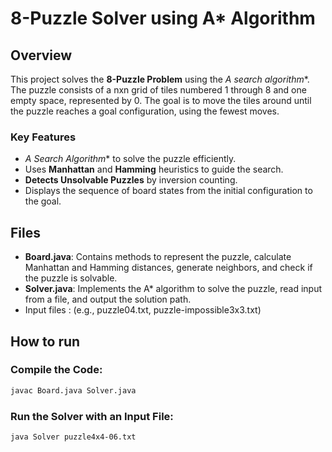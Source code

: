 # 8-Puzzle Solver using A* Algorithm

## Overview

This project solves the **8-Puzzle Problem** using the **A* search algorithm**. The puzzle consists of a nxn grid of tiles numbered 1 through 8 and one empty space, represented by 0. The goal is to move the tiles around until the puzzle reaches a goal configuration, using the fewest moves.

### Key Features
- **A* Search Algorithm** to solve the puzzle efficiently.
- Uses **Manhattan** and **Hamming** heuristics to guide the search.
- **Detects Unsolvable Puzzles** by inversion counting.
- Displays the sequence of board states from the initial configuration to the goal.

## Files

- **Board.java**: Contains methods to represent the puzzle, calculate Manhattan and Hamming distances, generate neighbors, and check if the puzzle is solvable.
- **Solver.java**: Implements the A* algorithm to solve the puzzle, read input from a file, and output the solution path.
- Input files :  (e.g., puzzle04.txt, puzzle-impossible3x3.txt)

## How to run
### Compile the Code:
```bash
javac Board.java Solver.java
```

### Run the Solver with an Input File:
```bash
java Solver puzzle4x4-06.txt
```




